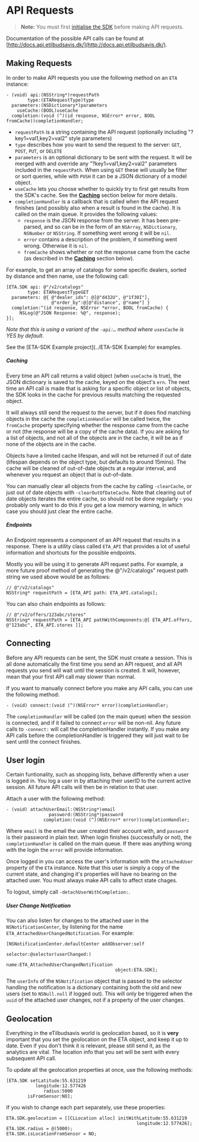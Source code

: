 # API Requests

> **Note:** You must first [initialise the SDK](GettingStarted.md#configure-the-sdk) before making API requests.


Documentation of the possible API calls can be found at [http://docs.api.etilbudsavis.dk/](http://docs.api.etilbudsavis.dk/).


## Making Requests

In order to make API requests you use the following method on an `ETA` instance:

```obj-c
- (void) api:(NSString*)requestPath 
        type:(ETARequestType)type 
  parameters:(NSDictionary*)parameters 
    useCache:(BOOL)useCache 
  completion:(void (^)(id response, NSError* error, BOOL fromCache))completionHandler;
```

- `requestPath` is a string containing the API request (optionally including "?key1=val1,key2=val2" style parameters)
- `type` describes how you want to send the request to the server: `GET`, `POST`, `PUT`, or `DELETE`
- `parameters` is an optional dictionary to be sent with the request. It will be merged with and override any "?key1=val1,key2=val2" parameters included in the `requestPath`. When using `GET` these will usually be filter or sort queries, while with `PUSH` it can be a JSON dictionary of a model object.
- `useCache` lets you choose whether to quickly try to first get results from the SDK's cache. See the **[Caching](#caching)** section below for more details.
- `completionHandler` is a callback that is called when the API request finishes (and possibly also when a result is found in the cache). It is called on the main queue. It provides the following values:
	- `response` is the JSON response from the server. It has been pre-parsed, and so can be in the form of an `NSArray`, `NSDictionary`, `NSNumber` or `NSString`. If something went wrong it will be `nil`.
	- `error` contains a description of the problem, if something went wrong. Otherwise it is `nil`.
	- `fromCache` shows whether or not the response came from the cache (as described in the **[Caching](#caching)** section below).


For example, to get an array of catalogs for some specific dealers, sorted by distance and then name, use the following call:

```obj-c
[ETA.SDK api: @"/v2/catalogs"
        type: ETARequestTypeGET
  parameters: @{ @"dealer_ids": @[@"d432U", @"1f30I"],
                 @"order_by":@[@"distance", @"name"] }
  completion:^(id response, NSError *error, BOOL fromCache) {
     NSLog(@"JSON Response: %@", response);
}];
```
*Note that this is using a variant of the `-api:…` method where `usesCache` is YES by default.*

See the [ETA-SDK Example project](../ETA-SDK Example) for examples.

##### Caching
Every time an API call returns a valid object (when `useCache` is true), the JSON dictionary is saved to the cache, keyed on the object's `ern`. The next time an API call is made that is asking for a specific object or list of objects, the SDK looks in the cache for previous results matching the requested object. 

It will always still send the request to the server, but if it does find matching objects in the cache the `completionHandler` will be called twice, the `fromCache` property specifying whether the response came from the cache or not (the response will be a copy of the cache data). If you are asking for a list of objects, and not all of the objects are in the cache, it will be as if none of the objects are in the cache. 

Objects have a limited cache lifespan, and will not be returned if out of date (lifespan depends on the object type, but defaults to around 15mins). The cache will be cleaned of out-of-date objects at a regular interval, and whenever you request an object that is out-of-date. 

You can manually clear all objects from the cache by calling `-clearCache`, or just out of date objects with `-clearOutOfDateCache`. Note that clearing out of date objects iterates the entire cache, so should not be done regularly - you probably only want to do this if you get a low memory warning, in which case you should just clear the entire cache.


##### Endpoints
An Endpoint represents a component of an API request that results in a response. There is a utility class called `ETA_API` that provides a lot of useful information and shortcuts for the possible endpoints.

Mostly you will be using it to generate API request paths. For example, a more future proof method of generating the @"/v2/catalogs" request path string we used above would be as follows:

```obj-c
// @"/v2/catalogs"
NSString* requestPath = [ETA_API path: ETA_API.catalogs];
```

You can also chain endpoints as follows:

```obj-c
// @"/v2/offers/123abc/stores"
NSString* requestPath = [ETA_API pathWithComponents:@[ ETA_API.offers, @"123abc", ETA_API.stores ]];
```    



## Connecting
Before any API requests can be sent, the SDK must create a session. This is all done automatically the first time you send an API request, and all API requests you send will wait until the session is created. It will, however, mean that your first API call may slower than normal.

If you want to manually connect before you make any API calls, you can use the following method:

```obj-c
- (void) connect:(void (^)(NSError* error))completionHandler;
```

The `completionHandler` will be called (on the main queue) when the session is connected, and if it failed to connect `error` will be non-nil. Any future calls to `-connect:` will call the completionHandler instantly. If you make any API calls before the completionHandler is triggered they will just wait to be sent until the connect finishes.



## User login

Certain funtionality, such as shopping lists, behave differently when a user is logged in. You log a user in by attaching their userID to the current active session. All future API calls will then be in relation to that user.

Attach a user with the following method:

```obj-c
- (void) attachUserEmail:(NSString*)email 
                password:(NSString*)password 
              completion:(void (^)(NSError* error))completionHandler;
```

Where `email` is the email the user created their account with, and `password` is their password in plain text. When login finishes (successfully or not), the `completionHandler` is called on the main queue. If there was anything wrong with the login the `error` will provide information.

Once logged in you can access the user's information with the `attachedUser` property of the `ETA` instance. Note that this user is simply a copy of the current state, and changing it's properties will have no bearing on the attached user. You must always make API calls to affect state chages.

To logout, simply call `-detachUserWithCompletion:`.

##### User Change Notification
You can also listen for changes to the attached user in the `NSNotificationCenter`, by listening for the name `ETA_AttachedUserChangedNotification`. For example:

```obj-c
[NSNotificationCenter.defaultCenter addObserver:self
                                       selector:@selector(userChanged:)
                                           name:ETA_AttachedUserChangedNotification
                                         object:ETA.SDK];
```
                                         
The `userInfo` of the `NSNotification` object that is passed to the selector handling the notification is a dictionary containing both the old and new users (set to `NSNull.null` if logged out). This will only be triggered when the `uuid` of the attached user changes, not if a property of the user changes.


## Geolocation
Everything in the eTilbudsavis world is geolocation based, so it is **very** important that you set the geolocation on the ETA object, and keep it up to date. Even if you don't think it is relevant, please still send it, as the analytics are vital. The location info that you set will be sent with every subsequent API call. 

To update all the geolocation properties at once, use the following methods:

```obj-c
[ETA.SDK setLatitude:55.631219
           longitude:12.577426 
              radius:5000 
        isFromSensor:NO];      
```

If you wish to change each part separately, use these properties:

```obj-c
ETA.SDK.geolocation = [[CLLocation alloc] initWithLatitude:55.631219 
                                                 longitude:12.577426];                                                  
ETA.SDK.radius = @(5000);                      
ETA.SDK.isLocationFromSensor = NO;
```

